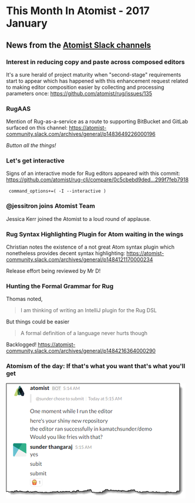 # This Month In Atomist - 2017 January

## News from the [Atomist Slack channels](https://atomist-community.slack.com)

### Interest in reducing copy and paste across composed editors

It's a sure herald of project maturity when "second-stage" requirements start to appear which has happened with this enhancement request related to making editor composition easier by collecting and processing parameters once: https://github.com/atomist/rug/issues/135 

### RugAAS

Mention of Rug-as-a-service as a route to supporting BitBucket and GitLab surfaced on this channel: https://atomist-community.slack.com/archives/general/p1483649226000196

_Button all the things!_

### Let's get interactive

Signs of an interactive mode for Rug editors appeared with this commit: https://github.com/atomist/rug-cli/compare/0c5cbebd9ded...299f7feb7918

     command_options+=( -I --interactive )

### @jessitron joins Atomist Team

Jessica Kerr joined the Atomist to a loud round of applause.

### Rug Syntax Highlighting Plugin for Atom waiting in the wings

Christian notes the existence of a not great Atom syntax plugin which nonetheless provides decent syntax highlighting: 
https://atomist-community.slack.com/archives/general/p1484121170000234

Release effort being reviewed by Mr D!

### Hunting the Formal Grammar for Rug

Thomas noted,
> I am thinking of writing an IntelliJ plugin for the Rug DSL

But things could be easier
> A formal definition of a language never hurts though

Backlogged! https://atomist-community.slack.com/archives/general/p1484216364000290

### Atomism of the day: If that's what you want that's what you'll get

![Atomism of the day](images/atomism-of-the-day-3-fries-with-that.png)
